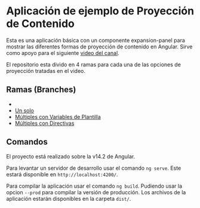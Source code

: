 # Aplicación de ejemplo de Proyección de Contenido

Esta es una aplicación básica con un componente expansion-panel para mostrar las diferentes formas de proyección de contenido en Angular. Sirve como apoyo para el siguiente [video del canal](https://youtu.be/QRV25VQno10).

El repositorio esta divido en 4 ramas para cada una de las opciones de proyección tratadas en el video.

## Ramas (Branches)

- [<ng-content>](https://github.com/ako-tech/angular-content-projection)
- [Un solo <ng-template>](https://github.com/ako-tech/angular-content-projection/tree/single-ng-template)
- [Múltiples <ng-template> con Variables de Plantilla](https://github.com/ako-tech/angular-content-projection/tree/multiple-ng-template-with-template-vars)
- [Múltiples <ng-template> con Directivas](https://github.com/ako-tech/angular-content-projection/tree/multiple-ng-template-with-directives)

## Comandos

El proyecto está realizado sobre la v14.2 de Angular.

Para levantar un servidor de desarrollo usar el comando `ng serve`. Este estará disponible en `http://localhost:4200/`.

Para compilar la aplicación usar el comando `ng build`. Pudiendo usar la opcion `--prod` para compilar la versión de producción. Los archivos de la aplicación estarán disponibles en la carpeta `dist/`.
